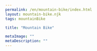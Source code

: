 ```yaml
---
permalink: /en/mountain-bike/index.html
layout: mountain-bike.njk
tags: mountainBike

title: "Mountain Bike"

metaImage: ""
metaDescription: ""
---
```

